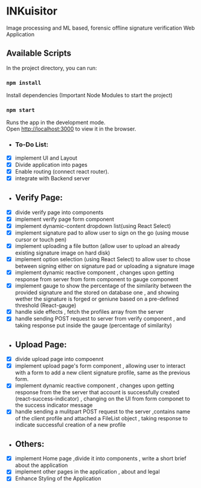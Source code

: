 # INKuisitor
Image processing and ML based, forensic offline signature verification Web Application 


## Available Scripts

In the project directory, you can run:

### `npm install `
Install dependencies (Important Node Modules to start the project)
### `npm start`

Runs the app in the development mode.\
Open [http://localhost:3000](http://localhost:3000) to view it in the browser.


- ### To-Do List: 
- [x] implement UI and Layout
- [x] Divide application into pages
- [x] Enable routing (connect react router).
- [x] integrate with Backend server
- ## Verify Page: 
- [x] divide verify page into components
- [x] implement verify page form component
- [x] implement dynamic-content dropdown list(using React Select) 
- [x] implement signature pad to allow user to sign on the go  (using mouse cursor or touch pen)
- [x] implement uploading a file button (allow user to upload an already existing signature image on hard disk)
- [x] implement option selection (using React Select) to allow user to chose between signing either on signature pad or uploading a signature image
- [x] implement dynamic reactive component , changes upon getting response from server from form component to gauge component
- [x] implement gauge to show the percentage of the similarity between the provided signature and the stored on database one , and showing wether the signature is forged or geniune based on a pre-defined threshold (React-gauge)
- [x] handle side effects , fetch the profiles array from the server
- [x] handle sending POST request to server from verify component , and taking response put inside the gauge (percentage of similarity)
- ## Upload Page: 
- [x] divide upload page into compoennt
- [x] implement upload page's form component , allowing user to interact with a form to add a new client signature profile, same as the previous form.
- [x] implement dynamic reactive component , changes upon getting response from the the server that account is successfully created (react-success-indicator) , changing on the UI from form componet to the success indicator message 
- [x] handle sending a mulitpart POST request to the server ,contains name of the client profile and attached a FileList object , taking response to indicate successful creation of a new profile
- ## Others: 
- [x] implement Home page ,divide it into components , write a short brief about the application
- [x] implement other pages in the application , about and legal
- [x] Enhance Styling of the Application

